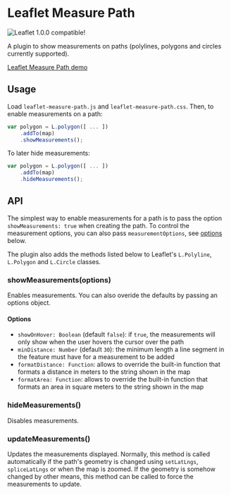 # Leaflet Measure Path

![Leaflet 1.0.0 compatible!](https://img.shields.io/badge/Leaflet%201.0.0-%E2%9C%93-1EB300.svg?style=flat)

A plugin to show measurements on paths (polylines, polygons and circles currently supported).

[Leaflet Measure Path demo](http://prominentedge.com/leaflet-measure-path/)

## Usage

Load `leaflet-measure-path.js` and `leaflet-measure-path.css`. Then, to enable measurements on a path:

```js
var polygon = L.polygon([ ... ])
    .addTo(map)
    .showMeasurements();
```

To later hide measurements:

```js
var polygon = L.polygon([ ... ])
    .addTo(map)
    .hideMeasurements();
```

## API

The simplest way to enable measurements for a path is to pass the option `showMeasurements: true` when
creating the path. To control the measurement options, you can also pass `measurementOptions`, see [options](#options) below.

The plugin also adds the methods listed below to Leaflet's `L.Polyline`, `L.Polygon` and `L.Circle` classes.

### showMeasurements(options)

Enables measurements. You can also overide the defaults by passing an options object.

#### Options

* `showOnHover: Boolean` (default `false`): if `true`, the measurements will only show when the user hovers the cursor over the path
* `minDistance: Number` (default `30`): the minimum length a line segment in the feature must have for a measurement to be added
* `formatDistance: Function`: allows to override the built-in function that formats a distance in meters to the string shown in the map
* `formatArea: Function`: allows to override the built-in function that formats an area in square meters to the string shown in the map

### hideMeasurements()

Disables measurements.

### updateMeasurements()

Updates the measurements displayed. Normally, this method is called automatically if the path's geometry is changed using `setLatLngs`, `spliceLatLngs` or when the map is zoomed. If the geometry is somehow changed by other means, this method can be called to force the measurements to update.

